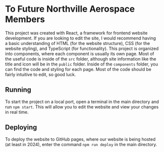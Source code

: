 # To Future Northville Aerospace Members

This project was created with React, a framework for frontend website development. If you are looking to edit the site, I would recommend having a basic understanding of HTML (for the website structure), CSS (for the website styling), and TypeScript (for functionality). This project is organized into components, where each component is usually its own page. Most of the useful code is inside of the `src` folder, although site information like the title and icon will be in the `public` folder. Inside of the `components` folder, you can find the code and styling for each page. Most of the code should be fairly intuitive to edit, so good luck.

## Running
To start the project on a local port, open a terminal in the main directory and run `npm start`. This will allow you to edit the website and view your changes in real time.

## Deploying
To deploy the website to GitHub pages, where our website is being hosted (at least in 2024), enter the command `npm run deploy` in the main directory.
